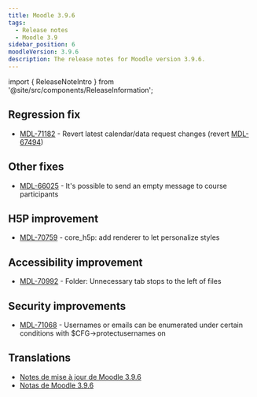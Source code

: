 ```yaml
---
title: Moodle 3.9.6
tags:
  - Release notes
  - Moodle 3.9
sidebar_position: 6
moodleVersion: 3.9.6
description: The release notes for Moodle version 3.9.6.
---
```


import { ReleaseNoteIntro } from '@site/src/components/ReleaseInformation';

<ReleaseNoteIntro releaseName={frontMatter.moodleVersion} />

## Regression fix

- [MDL-71182](https://moodle.atlassian.net/browse/MDL-71182) - Revert latest calendar/data request changes (revert [MDL-67494](https://moodle.atlassian.net/browse/MDL-67494))

## Other fixes

- [MDL-66025](https://moodle.atlassian.net/browse/MDL-66025) - It's possible to send an empty message to course participants

## H5P improvement

- [MDL-70759](https://moodle.atlassian.net/browse/MDL-70759) - core_h5p: add renderer to let personalize styles

## Accessibility improvement

- [MDL-70992](https://moodle.atlassian.net/browse/MDL-70992) - Folder: Unnecessary tab stops to the left of files

## Security improvements

- [MDL-71068](https://moodle.atlassian.net/browse/MDL-71068) - Usernames or emails can be enumerated under certain conditions with $CFG->protectusernames on

## Translations

- [Notes de mise à jour de Moodle 3.9.6](https://docs.moodle.org/fr/Notes_de_mise_à_jour_de_Moodle_3.9.6)
- [Notas de Moodle 3.9.6](https://docs.moodle.org/es/Notas_de_Moodle_3.9.6)
